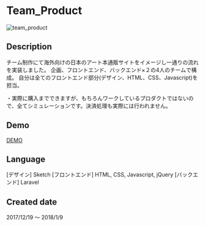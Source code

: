 # Team_Product

![team_product](https://user-images.githubusercontent.com/33841025/39568879-98f82224-4efe-11e8-8300-97dff20e39f5.gif)

## Description

チーム制作にて海外向けの日本のアート本通販サイトをイメージし一通りの流れを実装しました。
企画、フロントエンド、バックエンド×２の4人のチームで構成。
自分は全てのフロントエンド部分(デザイン、HTML、CSS、Javascript)を担当。

・実際に購入までできますが、もちろんワークしているプロダクトではないので、全てシミュレーションです。決済処理も実際には行われません。

## Demo

[DEMO](http://ippeikamimura.sakura.ne.jp/okty/public/booquet)


## Language

[デザイン] Sketch
[フロントエンド] HTML, CSS, Javascript, jQuery
[バックエンド] Laravel

## Created date

2017/12/19 〜 2018/1/9
